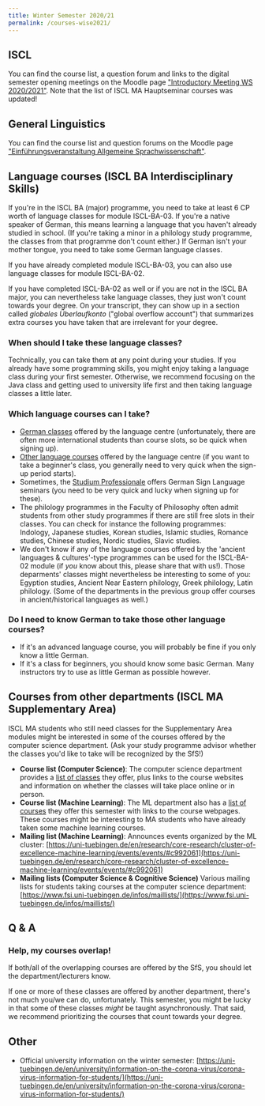 ```yaml
---
title: Winter Semester 2020/21
permalink: /courses-wise2021/
---
```


## ISCL

You can find the course list, a question forum and links to the digital semester opening meetings on the Moodle page ["Introductory Meeting WS 2020/2021"](https://moodle.zdv.uni-tuebingen.de/course/view.php?id=1194).
Note that the list of ISCL MA Hauptseminar courses was updated!

## General Linguistics

You can find the course list and question forums on the Moodle page ["Einführungsveranstaltung Allgemeine Sprachwissenschaft"](https://moodle.zdv.uni-tuebingen.de/course/view.php?id=1259).

## Language courses (ISCL BA Interdisciplinary Skills)

If you're in the ISCL BA (major) programme, you need to take at least 6 CP worth of language classes for module ISCL-BA-03.
If you're a native speaker of German, this means learning a language that you haven't already studied in school. (If you're taking a minor in a philology study programme, the classes from that programme don't count either.)
If German isn't your mother tongue, you need to take some German language classes.

If you have already completed module ISCL-BA-03, you can also use language classes for module ISCL-BA-02.

If you have completed ISCL-BA-02 as well or if you are not in the ISCL BA major, you can nevertheless take language classes, they just won't count towards your degree. On your transcript, they can show up in a section called *globales Überlaufkonto* ("global overflow account") that summarizes extra courses you have taken that are irrelevant for your degree.

### When should I take these language classes?

Technically, you can take them at any point during your studies.
If you already have some programming skills, you might enjoy taking a language class during your first semester. Otherwise, we recommend focusing on the Java class and getting used to university life first and then taking language classes a little later.

### Which language courses can I take?

- [German classes](https://uni-tuebingen.de/en/international/learning-languages/learn-german/) offered by the language centre (unfortunately, there are often more international students than course slots, so be quick when signing up).
- [Other language courses](https://uni-tuebingen.de/en/international/learning-languages/foreign-language-center/) offered by the language centre (if you want to take a beginner's class, you generally need to very quick when the sign-up period starts).
- Sometimes, the [Studium Professionale](https://uni-tuebingen.de/en/studium/studienangebot/schluesselqualifikationen-das-studium-professionale/) offers German Sign Language seminars (you need to be very quick and lucky when signing up for these).
- The philology programmes in the Faculty of Philosophy often admit students from other study programmes if there are still free slots in their classes. You can check for instance the following programmes: Indology, Japanese studies, Korean studies, Islamic studies, Romance studies, Chinese studies, Nordic studies, Slavic studies.
- We don't know if any of the language courses offered by the 'ancient languages & cultures'-type programmes can be used for the ISCL-BA-02 module (if *you* know about this, please share that with us!). Those deparments' classes might nevertheless be interesting to some of you: Egyption studies, Ancient Near Eastern philology, Greek philology, Latin philology. (Some of the departments in the previous group offer courses in ancient/historical languages as well.)

### Do I need to know German to take those other language courses?

- If it's an advanced language course, you will probably be fine if you only know a little German.
- If it's a class for beginners, you should know some basic German. Many instructors try to use as little German as possible however.

## Courses from other departments (ISCL MA Supplementary Area)

ISCL MA students who still need classes for the Supplementary Area modules might be interested in some of the courses offered by the computer science department. (Ask your study programme advisor whether the classes you'd like to take will be recognized by the SfS!)

- **Course list (Computer Science)**: The computer science department provides a [list of classes](https://uni-tuebingen.de/en/fakultaeten/mathematisch-naturwissenschaftliche-fakultaet/fachbereiche/informatik/studium/ansprechpartner-und-organisation/lehrveranstaltungen-ws202021/) they offer, plus links to the course websites and information on whether the classes will take place online or in person.
- **Course list (Machine Learning)**: The ML department also has a [list of courses](https://uni-tuebingen.de/en/fakultaeten/mathematisch-naturwissenschaftliche-fakultaet/fachbereiche/informatik/studium/studiengaenge/machine-learning/course-list-for-the-wintersemester-20202021/) they offer this semester with links to the course webpages. These courses might be interesting to MA students who have already taken some machine learning courses.
- **Mailing list (Machine Learning)**: Announces events organized by the ML cluster: [https://uni-tuebingen.de/en/research/core-research/cluster-of-excellence-machine-learning/events/events/#c992061](https://uni-tuebingen.de/en/research/core-research/cluster-of-excellence-machine-learning/events/events/#c992061)
- **Mailing lists (Computer Science & Cognitive Science)** Various mailing lists for students taking courses at the computer science department: [https://www.fsi.uni-tuebingen.de/infos/maillists/](https://www.fsi.uni-tuebingen.de/infos/maillists/)

## Q & A

### Help, my courses overlap!

If both/all of the overlapping courses are offered by the SfS, you should let the department/lecturers know.

If one or more of these classes are offered by another department, there's not much you/we can do, unfortunately.
This semester, you might be lucky in that some of these classes *might* be taught asynchronously.
That said, we recommend prioritizing the courses that count towards your degree.

## Other

- Official university information on the winter semester: [https://uni-tuebingen.de/en/university/information-on-the-corona-virus/corona-virus-information-for-students/](https://uni-tuebingen.de/en/university/information-on-the-corona-virus/corona-virus-information-for-students/)
